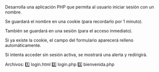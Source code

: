 Desarrolla una aplicación PHP que permita al usuario iniciar sesión con un nombre.

Se guardará el nombre en una cookie (para recordarlo por 1 minuto).

También se guardará en una sesión (para el acceso inmediato).

Si ya existe la cookie, el campo del formulario aparecerá relleno automáticamente.

Si intenta acceder sin sesión activa, se mostrará una alerta y redirigirá.

Archivos:
1️⃣ login.html
2️⃣ login.php
3️⃣ bienvenida.php